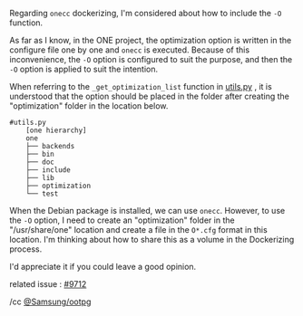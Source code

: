 Regarding `onecc` dockerizing, I'm considered about how to include the `-O` function.

As far as I know, in the ONE project, the optimization option is written in the configure file one by one and `onecc` is executed. Because of this inconvenience, the `-O` option is configured to suit the purpose, and then the `-O` option is applied to suit the intention.

When referring to the `_get_optimization_list` function in [utils.py](https://github.com/Samsung/ONE/blob/master/compiler/one-cmds/utils.py) , it is understood that the option should be placed in the folder after creating the "optimization" folder in the location below.

```
#utils.py 
    [one hierarchy]
    one
    ├── backends
    ├── bin
    ├── doc
    ├── include
    ├── lib
    ├── optimization
    └── test
```

When the Debian package is installed, we can use `onecc`. However, to use the `-O` option, I need to create an "optimization" folder in the "/usr/share/one" location and create a file in the `O*.cfg` format in this location. I'm thinking about how to share this as a volume in the Dockerizing process.

I'd appreciate it if you could leave a good opinion.

related issue : [#9712](https://github.com/Samsung/ONE/issues/9712)

/cc [@Samsung/ootpg](https://github.com/orgs/Samsung/teams/ootpg)